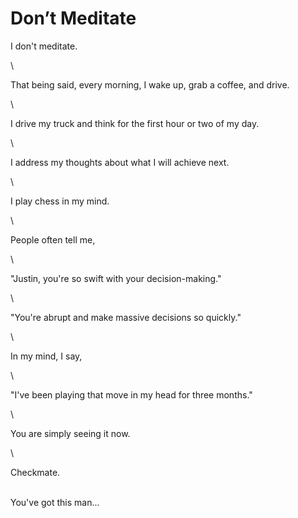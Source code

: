 # Don’t Meditate

I don't meditate.

\


That being said, every morning, I wake up, grab a coffee, and drive.

\


I drive my truck and think for the first hour or two of my day.

\


I address my thoughts about what I will achieve next.

\


I play chess in my mind.

\


People often tell me,

\


"Justin, you're so swift with your decision-making."

\


"You're abrupt and make massive decisions so quickly."

\


In my mind, I say,

\


"I've been playing that move in my head for three months."

\


You are simply seeing it now.

\


Checkmate.

\
You've got this man...
